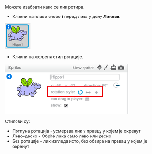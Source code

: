 Можете изабрати како се лик ротира.

- Кликни на плаво слово **i** поред лика у делу **Ликови**.

![Кликни на слово i](images/click-i.png)

- Кликни на жељени стил ротације.

![Различити стилови ротације](images/rotation-style.png)

Стилови су:

- Потпуна ротација - усмерава лик у правцу у којем је окренут
- Лево-десно - Обрће лика само лево или десно
- Без ротације - лик изгледа исто, без обзира на правац у којем је окренут